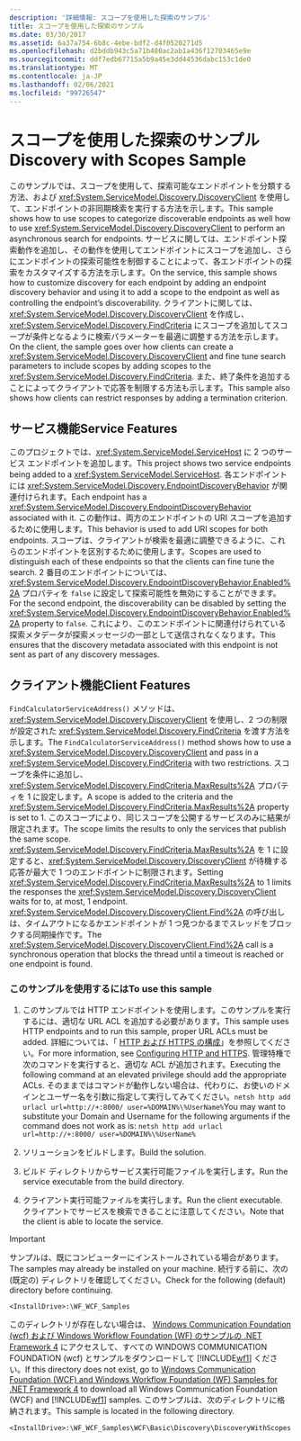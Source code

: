 ```yaml
---
description: '詳細情報: スコープを使用した探索のサンプル'
title: スコープを使用した探索のサンプル
ms.date: 03/30/2017
ms.assetid: 6a37a754-6b8c-4ebe-bdf2-d4f0520271d5
ms.openlocfilehash: d2bddb943c5a71b480ac2ab1a436f12703465e9e
ms.sourcegitcommit: ddf7edb67715a5b9a45e3dd44536dabc153c1de0
ms.translationtype: MT
ms.contentlocale: ja-JP
ms.lasthandoff: 02/06/2021
ms.locfileid: "99726547"
---
```

# <a name="discovery-with-scopes-sample"></a><span data-ttu-id="7a4f5-103">スコープを使用した探索のサンプル</span><span class="sxs-lookup"><span data-stu-id="7a4f5-103">Discovery with Scopes Sample</span></span>

<span data-ttu-id="7a4f5-104">このサンプルでは、スコープを使用して、探索可能なエンドポイントを分類する方法、および <xref:System.ServiceModel.Discovery.DiscoveryClient> を使用して、エンドポイントの非同期検索を実行する方法を示します。</span><span class="sxs-lookup"><span data-stu-id="7a4f5-104">This sample shows how to use scopes to categorize discoverable endpoints as well how to use <xref:System.ServiceModel.Discovery.DiscoveryClient> to perform an asynchronous search for endpoints.</span></span> <span data-ttu-id="7a4f5-105">サービスに関しては、エンドポイント探索動作を追加し、その動作を使用してエンドポイントにスコープを追加し、さらにエンドポイントの探索可能性を制御することによって、各エンドポイントの探索をカスタマイズする方法を示します。</span><span class="sxs-lookup"><span data-stu-id="7a4f5-105">On the service, this sample shows how to customize discovery for each endpoint by adding an endpoint discovery behavior and using it to add a scope to the endpoint as well as controlling the endpoint’s discoverability.</span></span> <span data-ttu-id="7a4f5-106">クライアントに関しては、<xref:System.ServiceModel.Discovery.DiscoveryClient> を作成し、<xref:System.ServiceModel.Discovery.FindCriteria> にスコープを追加してスコープが条件となるように検索パラメーターを最適に調整する方法を示します。</span><span class="sxs-lookup"><span data-stu-id="7a4f5-106">On the client, the sample goes over how clients can create a <xref:System.ServiceModel.Discovery.DiscoveryClient> and fine tune search parameters to include scopes by adding scopes to the <xref:System.ServiceModel.Discovery.FindCriteria>.</span></span> <span data-ttu-id="7a4f5-107">また、終了条件を追加することによってクライアントで応答を制限する方法も示します。</span><span class="sxs-lookup"><span data-stu-id="7a4f5-107">This sample also shows how clients can restrict responses by adding a termination criterion.</span></span>

## <a name="service-features"></a><span data-ttu-id="7a4f5-108">サービス機能</span><span class="sxs-lookup"><span data-stu-id="7a4f5-108">Service Features</span></span>

<span data-ttu-id="7a4f5-109">このプロジェクトでは、<xref:System.ServiceModel.ServiceHost> に 2 つのサービス エンドポイントを追加します。</span><span class="sxs-lookup"><span data-stu-id="7a4f5-109">This project shows two service endpoints being added to a <xref:System.ServiceModel.ServiceHost>.</span></span> <span data-ttu-id="7a4f5-110">各エンドポイントには <xref:System.ServiceModel.Discovery.EndpointDiscoveryBehavior> が関連付けられます。</span><span class="sxs-lookup"><span data-stu-id="7a4f5-110">Each endpoint has a <xref:System.ServiceModel.Discovery.EndpointDiscoveryBehavior> associated with it.</span></span> <span data-ttu-id="7a4f5-111">この動作は、両方のエンドポイントの URI スコープを追加するために使用します。</span><span class="sxs-lookup"><span data-stu-id="7a4f5-111">This behavior is used to add URI scopes for both endpoints.</span></span> <span data-ttu-id="7a4f5-112">スコープは、クライアントが検索を最適に調整できるように、これらのエンドポイントを区別するために使用します。</span><span class="sxs-lookup"><span data-stu-id="7a4f5-112">Scopes are used to distinguish each of these endpoints so that the clients can fine tune the search.</span></span> <span data-ttu-id="7a4f5-113">2 番目のエンドポイントについては、<xref:System.ServiceModel.Discovery.EndpointDiscoveryBehavior.Enabled%2A> プロパティを `false` に設定して探索可能性を無効にすることができます。</span><span class="sxs-lookup"><span data-stu-id="7a4f5-113">For the second endpoint, the discoverability can be disabled by setting the <xref:System.ServiceModel.Discovery.EndpointDiscoveryBehavior.Enabled%2A> property to `false`.</span></span> <span data-ttu-id="7a4f5-114">これにより、このエンドポイントに関連付けられている探索メタデータが探索メッセージの一部として送信されなくなります。</span><span class="sxs-lookup"><span data-stu-id="7a4f5-114">This ensures that the discovery metadata associated with this endpoint is not sent as part of any discovery messages.</span></span>

## <a name="client-features"></a><span data-ttu-id="7a4f5-115">クライアント機能</span><span class="sxs-lookup"><span data-stu-id="7a4f5-115">Client Features</span></span>

<span data-ttu-id="7a4f5-116">`FindCalculatorServiceAddress()` メソッドは、<xref:System.ServiceModel.Discovery.DiscoveryClient> を使用し、2 つの制限が設定された <xref:System.ServiceModel.Discovery.FindCriteria> を渡す方法を示します。</span><span class="sxs-lookup"><span data-stu-id="7a4f5-116">The `FindCalculatorServiceAddress()` method shows how to use a <xref:System.ServiceModel.Discovery.DiscoveryClient> and pass in a <xref:System.ServiceModel.Discovery.FindCriteria> with two restrictions.</span></span> <span data-ttu-id="7a4f5-117">スコープを条件に追加し、<xref:System.ServiceModel.Discovery.FindCriteria.MaxResults%2A> プロパティを 1 に設定します。</span><span class="sxs-lookup"><span data-stu-id="7a4f5-117">A scope is added to the criteria and the <xref:System.ServiceModel.Discovery.FindCriteria.MaxResults%2A> property is set to 1.</span></span> <span data-ttu-id="7a4f5-118">このスコープにより、同じスコープを公開するサービスのみに結果が限定されます。</span><span class="sxs-lookup"><span data-stu-id="7a4f5-118">The scope limits the results to only the services that publish the same scope.</span></span> <span data-ttu-id="7a4f5-119"><xref:System.ServiceModel.Discovery.FindCriteria.MaxResults%2A> を 1 に設定すると、<xref:System.ServiceModel.Discovery.DiscoveryClient> が待機する応答が最大で 1 つのエンドポイントに制限されます。</span><span class="sxs-lookup"><span data-stu-id="7a4f5-119">Setting <xref:System.ServiceModel.Discovery.FindCriteria.MaxResults%2A> to 1 limits the responses the <xref:System.ServiceModel.Discovery.DiscoveryClient> waits for to, at most, 1 endpoint.</span></span> <span data-ttu-id="7a4f5-120"><xref:System.ServiceModel.Discovery.DiscoveryClient.Find%2A> の呼び出しは、タイムアウトになるかエンドポイントが 1 つ見つかるまでスレッドをブロックする同期操作です。</span><span class="sxs-lookup"><span data-stu-id="7a4f5-120">The <xref:System.ServiceModel.Discovery.DiscoveryClient.Find%2A> call is a synchronous operation that blocks the thread until a timeout is reached or one endpoint is found.</span></span>

### <a name="to-use-this-sample"></a><span data-ttu-id="7a4f5-121">このサンプルを使用するには</span><span class="sxs-lookup"><span data-stu-id="7a4f5-121">To use this sample</span></span>

1. <span data-ttu-id="7a4f5-122">このサンプルでは HTTP エンドポイントを使用します。このサンプルを実行するには、適切な URL ACL を追加する必要があります。</span><span class="sxs-lookup"><span data-stu-id="7a4f5-122">This sample uses HTTP endpoints and to run this sample, proper URL ACLs must be added.</span></span> <span data-ttu-id="7a4f5-123">詳細については、「 [HTTP および HTTPS の構成](../feature-details/configuring-http-and-https.md)」を参照してください。</span><span class="sxs-lookup"><span data-stu-id="7a4f5-123">For more information, see [Configuring HTTP and HTTPS](../feature-details/configuring-http-and-https.md).</span></span> <span data-ttu-id="7a4f5-124">管理特権で次のコマンドを実行すると、適切な ACL が追加されます。</span><span class="sxs-lookup"><span data-stu-id="7a4f5-124">Executing the following command at an elevated privilege should add the appropriate ACLs.</span></span> <span data-ttu-id="7a4f5-125">そのままではコマンドが動作しない場合は、代わりに、お使いのドメインとユーザー名を引数に指定して実行してみてください。`netsh http add urlacl url=http://+:8000/ user=%DOMAIN%\%UserName%`</span><span class="sxs-lookup"><span data-stu-id="7a4f5-125">You may want to substitute your Domain and Username for the following arguments if the command does not work as is: `netsh http add urlacl url=http://+:8000/ user=%DOMAIN%\%UserName%`</span></span>

2. <span data-ttu-id="7a4f5-126">ソリューションをビルドします。</span><span class="sxs-lookup"><span data-stu-id="7a4f5-126">Build the solution.</span></span>

3. <span data-ttu-id="7a4f5-127">ビルド ディレクトリからサービス実行可能ファイルを実行します。</span><span class="sxs-lookup"><span data-stu-id="7a4f5-127">Run the service executable from the build directory.</span></span>

4. <span data-ttu-id="7a4f5-128">クライアント実行可能ファイルを実行します。</span><span class="sxs-lookup"><span data-stu-id="7a4f5-128">Run the client executable.</span></span> <span data-ttu-id="7a4f5-129">クライアントでサービスを検索できることに注意してください。</span><span class="sxs-lookup"><span data-stu-id="7a4f5-129">Note that the client is able to locate the service.</span></span>

> [!IMPORTANT]
> <span data-ttu-id="7a4f5-130">サンプルは、既にコンピューターにインストールされている場合があります。</span><span class="sxs-lookup"><span data-stu-id="7a4f5-130">The samples may already be installed on your machine.</span></span> <span data-ttu-id="7a4f5-131">続行する前に、次の (既定の) ディレクトリを確認してください。</span><span class="sxs-lookup"><span data-stu-id="7a4f5-131">Check for the following (default) directory before continuing.</span></span>
>
> `<InstallDrive>:\WF_WCF_Samples`
>
> <span data-ttu-id="7a4f5-132">このディレクトリが存在しない場合は、 [Windows Communication Foundation (wcf) および Windows Workflow Foundation (WF) のサンプルの .NET Framework 4](https://www.microsoft.com/download/details.aspx?id=21459) にアクセスして、すべての WINDOWS COMMUNICATION FOUNDATION (wcf) とサンプルをダウンロードして [!INCLUDE[wf1](../../../../includes/wf1-md.md)] ください。</span><span class="sxs-lookup"><span data-stu-id="7a4f5-132">If this directory does not exist, go to [Windows Communication Foundation (WCF) and Windows Workflow Foundation (WF) Samples for .NET Framework 4](https://www.microsoft.com/download/details.aspx?id=21459) to download all Windows Communication Foundation (WCF) and [!INCLUDE[wf1](../../../../includes/wf1-md.md)] samples.</span></span> <span data-ttu-id="7a4f5-133">このサンプルは、次のディレクトリに格納されます。</span><span class="sxs-lookup"><span data-stu-id="7a4f5-133">This sample is located in the following directory.</span></span>
>
> `<InstallDrive>:\WF_WCF_Samples\WCF\Basic\Discovery\DiscoveryWithScopes`
